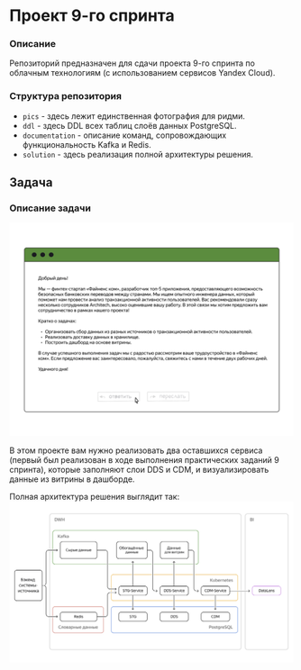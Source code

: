 # Проект 9-го спринта

### Описание
Репозиторий предназначен для сдачи проекта 9-го спринта по облачным технологиям (с использованием сервисов Yandex Cloud).

### Структура репозитория
- `pics` - здесь лежит единственная фотография для ридми.
- `ddl` - здесь DDL всех таблиц слоёв данных PostgreSQL.
- `documentation` - описание команд, сопровождающих функциональность Kafka и Redis.
- `solution` - здесь реализация полной архитектуры решения. 

## Задача
### Описание задачи
![image](pics/1.png)

В этом проекте вам нужно реализовать два оставшихся сервиса (первый был реализован в ходе выполнения практических заданий 9 спринта), которые заполняют слои DDS и CDM, и визуализировать данные из витрины в дашборде.

Полная архитектура решения выглядит так:
![image](pics/2.png)

